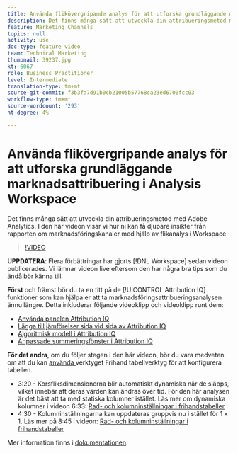 ```yaml
---
title: Använda flikövergripande analys för att utforska grundläggande marknadsattribuering i Analysis Workspace
description: Det finns många sätt att utveckla din attribueringsmetod med Adobe Analytics. I den här videon visar vi hur ni kan få djupare insikter från rapporten om marknadsföringskanaler med hjälp av flikanalys i Workspace.
feature: Marketing Channels
topics: null
activity: use
doc-type: feature video
team: Technical Marketing
thumbnail: 39237.jpg
kt: 6067
role: Business Practitioner
level: Intermediate
translation-type: tm+mt
source-git-commit: f3b3fa7d91b0cb21005b57768ca23ed6700fcc03
workflow-type: tm+mt
source-wordcount: '293'
ht-degree: 4%

---
```



# Använda flikövergripande analys för att utforska grundläggande marknadsattribuering i Analysis Workspace

Det finns många sätt att utveckla din attribueringsmetod med Adobe Analytics. I den här videon visar vi hur ni kan få djupare insikter från rapporten om marknadsföringskanaler med hjälp av flikanalys i Workspace.

>[!VIDEO](https://video.tv.adobe.com/v/39237/?quality=12&learn=on)

**UPPDATERA**: Flera förbättringar har gjorts  [!DNL Workspace] sedan videon publicerades. Vi lämnar videon live eftersom den har några bra tips som du ändå bör känna till.

**Först** och främst bör du ta en titt på de  [!UICONTROL Attribution IQ] funktioner som kan hjälpa er att ta marknadsföringsattribueringsanalysen ännu längre. Detta inkluderar följande videoklipp och videoklipp runt dem:

* [Använda panelen Attribution IQ](using-the-attribution-iq-panel.md)
* [Lägga till jämförelser sida vid sida av Attribution IQ](adding-side-by-side-comparisons-of-attribution-iq-models.md)
* [Algoritmisk modell i Attribution IQ](algorithmic-model-in-attribution-iq.md)
* [Anpassade summeringsfönster i Attribution IQ](custom-lookback-windows-in-attribution-iq.md)

**För det andra**, om du följer stegen i den här videon, bör du vara medveten om att du kan  [använda ](../building-freeform-tables/using-the-freeform-table-builder-in-analysis-workspace.md) verktyget Frihand tabellverktyg för att konfigurera tabellen.

* 3:20 - Korsfliksdimensionerna blir automatiskt dynamiska när de släpps, vilket innebär att deras värden kan ändras över tid. För den här analysen är det bäst att ta med statiska kolumner istället. Läs mer om dynamiska kolumner i videon 6:33: [Rad- och kolumninställningar i frihandstabeller](../building-freeform-tables/row-and-column-settings-in-freeform-tables.md)
* 4:30 - Kolumninställningarna kan uppdateras gruppvis nu i stället för 1 x 1. Läs mer på 8:45 i videon: [Rad- och kolumninställningar i frihandstabeller](../building-freeform-tables/row-and-column-settings-in-freeform-tables.md)


Mer information finns i [dokumentationen](https://docs.adobe.com/content/help/en/analytics/analyze/analysis-workspace/attribution/models.html).
